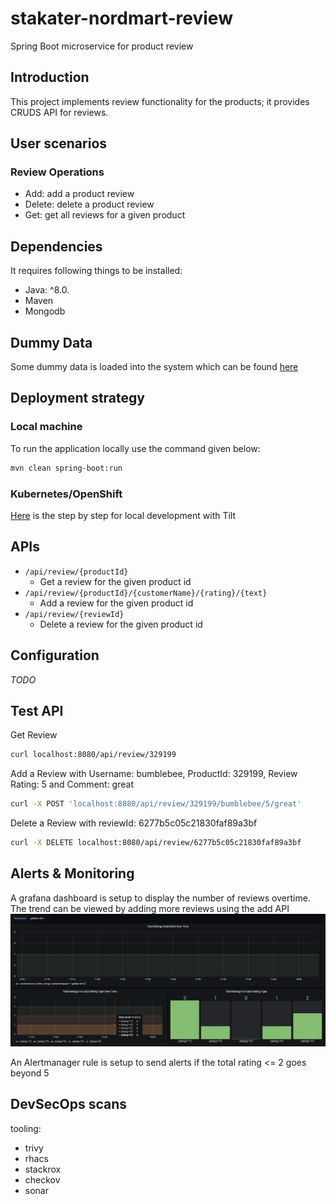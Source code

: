 # stakater-nordmart-review

Spring Boot microservice for product review

## Introduction

This project implements review functionality for the products; it provides CRUDS API for reviews.

## User scenarios

### Review Operations

- Add: add a product review
- Delete: delete a product review
- Get: get all reviews for a given product

## Dependencies

It requires following things to be installed:
* Java: ^8.0.
* Maven
* Mongodb

## Dummy Data

Some dummy data is loaded into the system which can be found [here](https://github.com/stakater-lab/stakater-nordmart-review/blob/master/src/main/java/com/stakater/nordmart/service/ReviewServiceImpl.java#L30-L54)

## Deployment strategy

### Local machine

To run the application locally use the command given below:

```bash
mvn clean spring-boot:run
```

### Kubernetes/OpenShift

[Here](https://docs.cloud.stakater.com/content/sre/local-development/tilt/step-by-step-guide.html) is the step by step for local development with Tilt

## APIs

- `/api/review/{productId}`
  - Get a review for the given product id
- `/api/review/{productId}/{customerName}/{rating}/{text}`
  - Add a review for the given product id
- `/api/review/{reviewId}`
  - Delete a review for the given product id

## Configuration

_TODO_

## Test API

Get Review
```bash
curl localhost:8080/api/review/329199
```

Add a Review with Username: bumblebee, ProductId: 329199, Review Rating: 5 and Comment: great
```bash
curl -X POST 'localhost:8080/api/review/329199/bumblebee/5/great'
```

Delete a Review with reviewId: 6277b5c05c21830faf89a3bf
```bash
curl -X DELETE localhost:8080/api/review/6277b5c05c21830faf89a3bf
```

## Alerts & Monitoring

A grafana dashboard is setup to display the number of reviews overtime. The trend can be viewed by adding more reviews using the add API
![Grafana Dashbaord](assets/grafana_dashboard.png)


An Alertmanager rule is setup to send alerts if the total rating <= 2 goes beyond 5

## DevSecOps scans

tooling:
- trivy
- rhacs 
- stackrox
- checkov
- sonar
